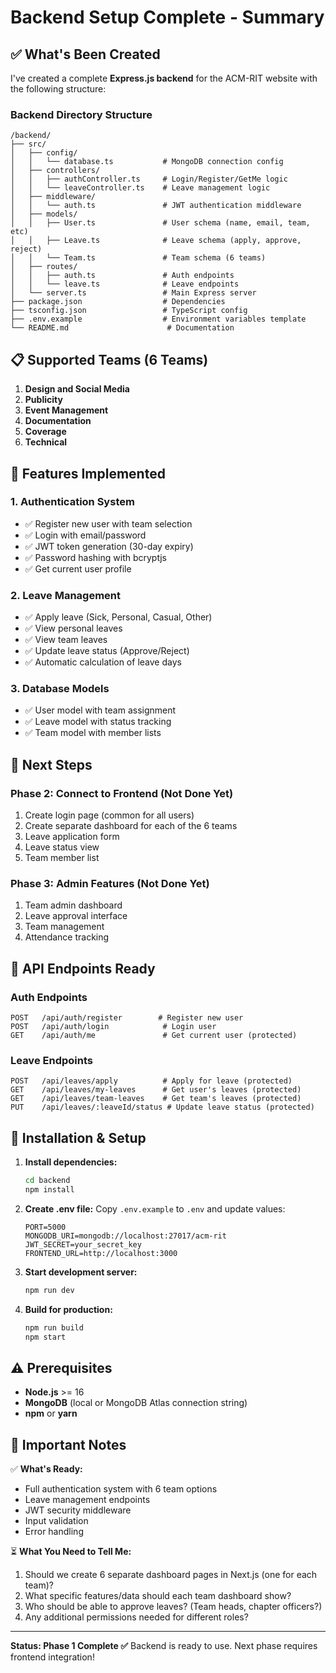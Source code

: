 # Backend Setup Complete - Summary

## ✅ What's Been Created

I've created a complete **Express.js backend** for the ACM-RIT website with the following structure:

### Backend Directory Structure
```
/backend/
├── src/
│   ├── config/
│   │   └── database.ts           # MongoDB connection config
│   ├── controllers/
│   │   ├── authController.ts     # Login/Register/GetMe logic
│   │   └── leaveController.ts    # Leave management logic
│   ├── middleware/
│   │   └── auth.ts               # JWT authentication middleware
│   ├── models/
│   │   ├── User.ts               # User schema (name, email, team, etc)
│   │   ├── Leave.ts              # Leave schema (apply, approve, reject)
│   │   └── Team.ts               # Team schema (6 teams)
│   ├── routes/
│   │   ├── auth.ts               # Auth endpoints
│   │   └── leave.ts              # Leave endpoints
│   └── server.ts                 # Main Express server
├── package.json                  # Dependencies
├── tsconfig.json                 # TypeScript config
├── .env.example                  # Environment variables template
└── README.md                      # Documentation
```

## 📋 Supported Teams (6 Teams)

1. **Design and Social Media**
2. **Publicity**
3. **Event Management**
4. **Documentation**
5. **Coverage**
6. **Technical**

## 🔐 Features Implemented

### 1. **Authentication System**
- ✅ Register new user with team selection
- ✅ Login with email/password
- ✅ JWT token generation (30-day expiry)
- ✅ Password hashing with bcryptjs
- ✅ Get current user profile

### 2. **Leave Management**
- ✅ Apply leave (Sick, Personal, Casual, Other)
- ✅ View personal leaves
- ✅ View team leaves
- ✅ Update leave status (Approve/Reject)
- ✅ Automatic calculation of leave days

### 3. **Database Models**
- ✅ User model with team assignment
- ✅ Leave model with status tracking
- ✅ Team model with member lists

## 🚀 Next Steps

### Phase 2: Connect to Frontend (Not Done Yet)
1. Create login page (common for all users)
2. Create separate dashboard for each of the 6 teams
3. Leave application form
4. Leave status view
5. Team member list

### Phase 3: Admin Features (Not Done Yet)
1. Team admin dashboard
2. Leave approval interface
3. Team management
4. Attendance tracking

## 📝 API Endpoints Ready

### Auth Endpoints
```
POST   /api/auth/register        # Register new user
POST   /api/auth/login            # Login user
GET    /api/auth/me               # Get current user (protected)
```

### Leave Endpoints
```
POST   /api/leaves/apply          # Apply for leave (protected)
GET    /api/leaves/my-leaves      # Get user's leaves (protected)
GET    /api/leaves/team-leaves    # Get team's leaves (protected)
PUT    /api/leaves/:leaveId/status # Update leave status (protected)
```

## 🔧 Installation & Setup

1. **Install dependencies:**
   ```bash
   cd backend
   npm install
   ```

2. **Create .env file:**
   Copy `.env.example` to `.env` and update values:
   ```
   PORT=5000
   MONGODB_URI=mongodb://localhost:27017/acm-rit
   JWT_SECRET=your_secret_key
   FRONTEND_URL=http://localhost:3000
   ```

3. **Start development server:**
   ```bash
   npm run dev
   ```

4. **Build for production:**
   ```bash
   npm run build
   npm start
   ```

## ⚠️ Prerequisites

- **Node.js** >= 16
- **MongoDB** (local or MongoDB Atlas connection string)
- **npm** or **yarn**

## 📌 Important Notes

✅ **What's Ready:**
- Full authentication system with 6 team options
- Leave management endpoints
- JWT security middleware
- Input validation
- Error handling

⏳ **What You Need to Tell Me:**
1. Should we create 6 separate dashboard pages in Next.js (one for each team)?
2. What specific features/data should each team dashboard show?
3. Who should be able to approve leaves? (Team heads, chapter officers?)
4. Any additional permissions needed for different roles?

---

**Status: Phase 1 Complete ✅**
Backend is ready to use. Next phase requires frontend integration!
